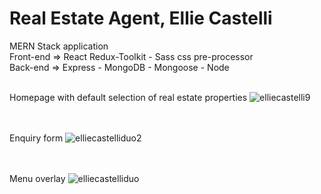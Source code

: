 <h1>Real Estate Agent, Ellie Castelli</h1>

MERN Stack application<br>
Front-end => React Redux-Toolkit - Sass css pre-processor <br>
Back-end  => Express - MongoDB - Mongoose - Node<br><br>


Homepage with default selection of real estate properties
![elliecastelli9](https://user-images.githubusercontent.com/38325801/185565594-6ac60926-d914-48b0-beaa-8d09db70eb68.png)<br><br><br>

Enquiry form 
![elliecastelliduo2](https://user-images.githubusercontent.com/38325801/185565545-ab3a1cb4-5f8f-4695-bcf6-ee27a8d84f9f.png)<br><br><br>

Menu overlay
![elliecastelliduo](https://user-images.githubusercontent.com/38325801/182094619-bb703d6e-f94d-456b-a89b-809455d63204.png)